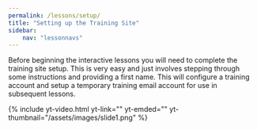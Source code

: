 ```yaml
---
permalink: /lessons/setup/
title: "Setting up the Training Site"
sidebar:
    nav: "lessonnavs"
---
```


Before beginning the interactive lessons you will need to complete the training site setup. This is very easy and just involves stepping through some instructions and providing a first name. This will configure a training account and setup a temporary training email account for use in subsequent lessons.

{% include yt-video.html yt-link="" yt-emded="" yt-thumbnail="/assets/images/slide1.png" %}